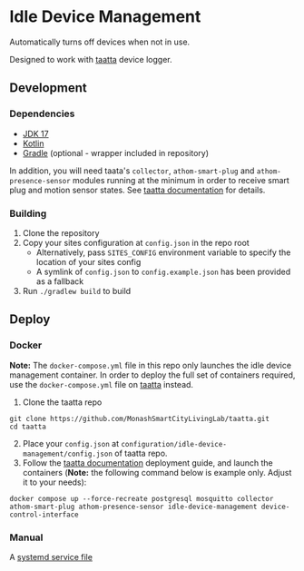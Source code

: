 # Idle Device Management

Automatically turns off devices when not in use.

Designed to work with [taatta](https://github.com/MonashSmartCityLivingLab/taatta) device logger.

## Development

### Dependencies

- [JDK 17](https://adoptium.net/temurin/releases/)
- [Kotlin](https://kotlinlang.org/docs/getting-started.html)
- [Gradle](https://gradle.org/install/) (optional - wrapper included in repository)

In addition, you will need taata's `collector`, `athom-smart-plug` and `athom-presence-sensor` modules running at the 
minimum in order to receive smart plug and motion sensor states. See [taatta documentation](https://github.com/MonashSmartCityLivingLab/taatta#deployment)
for details.

### Building

1. Clone the repository
2. Copy your sites configuration at `config.json` in the repo root
   - Alternatively, pass `SITES_CONFIG` environment variable to specify the location of your sites config
   - A symlink of `config.json` to `config.example.json` has been provided as a fallback
3. Run `./gradlew build` to build

## Deploy

### Docker

**Note:** The `docker-compose.yml` file in this repo only launches the idle device management container. In order to 
deploy the full set of containers required, use the `docker-compose.yml` file on [taatta](https://github.com/MonashSmartCityLivingLab/taatta)
instead.

1. Clone the taatta repo

```
git clone https://github.com/MonashSmartCityLivingLab/taatta.git
cd taatta
```

2. Place your `config.json` at `configuration/idle-device-management/config.json` of taatta repo.
3. Follow the [taatta documentation](https://github.com/MonashSmartCityLivingLab/taatta#docker) deployment guide, and launch the containers 
(**Note:** the following command below is example only. Adjust it to your needs):

```
docker compose up --force-recreate postgresql mosquitto collector athom-smart-plug athom-presence-sensor idle-device-management device-control-interface
```

### Manual

A [systemd service file](idle-device-management.service)